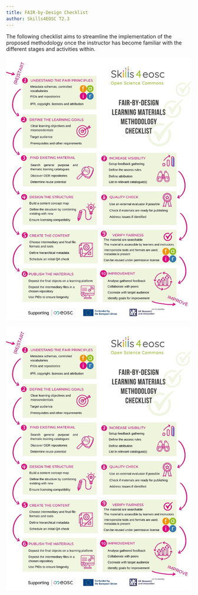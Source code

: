 ```yaml
---
title: FAIR-by-Design Checklist
author: Skills4EOSC T2.3
---
```


The following checklist aims to streamline the implementation of the proposed methodology once the instructor has become familiar with the different stages and activities within.

![FAIR-by-Design Methodology Checklist](./attachments/checklist.png)

<img src="../attachments/checklist.png" usemap="#mapa">
<map name="mapa">
<area shape="rect"
		coords="65,80,360,210"
		href="https://fair-by-design-methodology.github.io/FAIR-by-Design_Book/1%20-%20Introduction/10-intro/"
		alt="Alt"
		title="Title"/>
<area shape="rect"
		coords="65,235,360,360"
		href="https://fair-by-design-methodology.github.io/FAIR-by-Design_Book/4%20-%20FAIR-by-design%20learning%20materials%20creation/4.1%20-%20Workflow%20stages%20description/411-prepare/"
		alt="Alt"
		title="Title"/>		
</map>